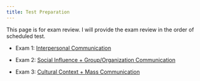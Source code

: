 ```yaml
---
title: Test Preparation
---
```


This page is for exam review. I will provide the exam review in the order of scheduled test.

- Exam 1: [Interpersonal Communication](https://comm2100.kristenjz.com/files/exam_1.pdf)

- Exam 2: [Social Influence + Group/Organization Communication](https://comm2100.kristenjz.com/files/exam_2.pdf)

- Exam 3: [Cultural Context + Mass Communication](https://comm2100.kristenjz.com/files/exam_3.pdf)

  





